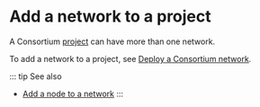# Add a network to a project

A Consortium [project](/key-concepts/project) can have more than one network.

To add a network to a project, see [Deploy a Consortium network](/control-panel/deploy-consortium-network).

::: tip See also
* [Add a node to a network](/control-panel/add-node)
:::